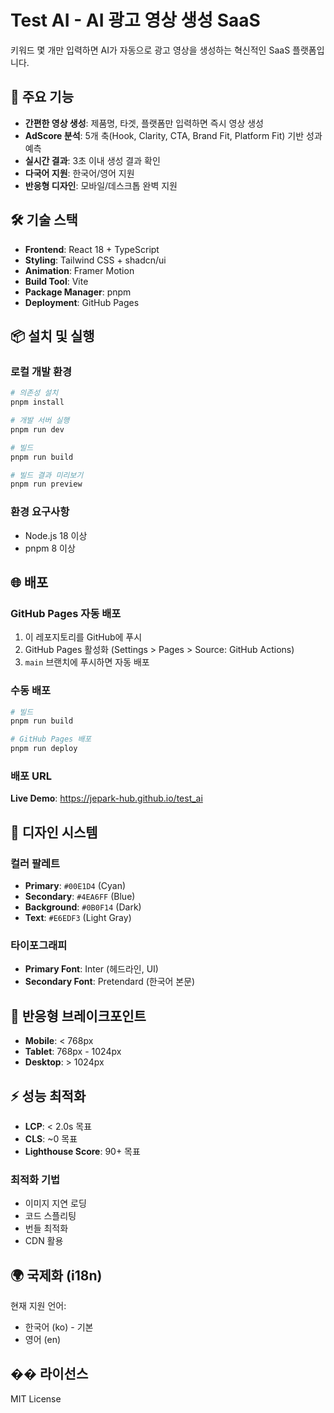 # Test AI - AI 광고 영상 생성 SaaS

키워드 몇 개만 입력하면 AI가 자동으로 광고 영상을 생성하는 혁신적인 SaaS 플랫폼입니다.

## 🚀 주요 기능

- **간편한 영상 생성**: 제품명, 타겟, 플랫폼만 입력하면 즉시 영상 생성
- **AdScore 분석**: 5개 축(Hook, Clarity, CTA, Brand Fit, Platform Fit) 기반 성과 예측
- **실시간 결과**: 3초 이내 생성 결과 확인
- **다국어 지원**: 한국어/영어 지원
- **반응형 디자인**: 모바일/데스크톱 완벽 지원

## 🛠 기술 스택

- **Frontend**: React 18 + TypeScript
- **Styling**: Tailwind CSS + shadcn/ui
- **Animation**: Framer Motion
- **Build Tool**: Vite
- **Package Manager**: pnpm
- **Deployment**: GitHub Pages

## 📦 설치 및 실행

### 로컬 개발 환경

```bash
# 의존성 설치
pnpm install

# 개발 서버 실행
pnpm run dev

# 빌드
pnpm run build

# 빌드 결과 미리보기
pnpm run preview
```

### 환경 요구사항

- Node.js 18 이상
- pnpm 8 이상

## 🌐 배포

### GitHub Pages 자동 배포

1. 이 레포지토리를 GitHub에 푸시
2. GitHub Pages 활성화 (Settings > Pages > Source: GitHub Actions)
3. `main` 브랜치에 푸시하면 자동 배포

### 수동 배포

```bash
# 빌드
pnpm run build

# GitHub Pages 배포
pnpm run deploy
```

### 배포 URL

**Live Demo**: https://jepark-hub.github.io/test_ai

## 🎨 디자인 시스템

### 컬러 팔레트

- **Primary**: `#00E1D4` (Cyan)
- **Secondary**: `#4EA6FF` (Blue)
- **Background**: `#0B0F14` (Dark)
- **Text**: `#E6EDF3` (Light Gray)

### 타이포그래피

- **Primary Font**: Inter (헤드라인, UI)
- **Secondary Font**: Pretendard (한국어 본문)

## 📱 반응형 브레이크포인트

- **Mobile**: < 768px
- **Tablet**: 768px - 1024px
- **Desktop**: > 1024px

## ⚡ 성능 최적화

- **LCP**: < 2.0s 목표
- **CLS**: ~0 목표
- **Lighthouse Score**: 90+ 목표

### 최적화 기법

- 이미지 지연 로딩
- 코드 스플리팅
- 번들 최적화
- CDN 활용

## 🌍 국제화 (i18n)

현재 지원 언어:
- 한국어 (ko) - 기본
- 영어 (en)

## �� 라이선스

MIT License